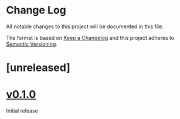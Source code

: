 Change Log
=======

All notable changes to this project will be documented in this file.

The format is based on [Keep a Changelog](http://keepachangelog.com/)
and this project adheres to [Semantic Versioning](http://semver.org/).

# [unreleased]

# [v0.1.0]

Initial release

[v0.1.0]: https://egit.irs.uni-stuttgart.de/rust/raw-slice/releases/tag/v0.1.0
